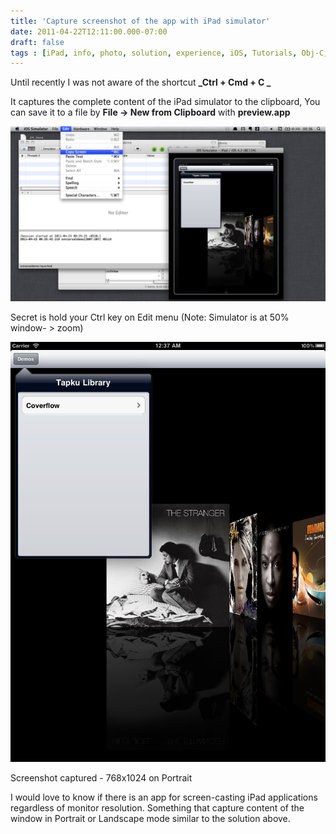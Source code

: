 ```yaml
---
title: 'Capture screenshot of the app with iPad simulator'
date: 2011-04-22T12:11:00.000-07:00
draft: false
tags : [iPad, info, photo, solution, experience, iOS, Tutorials, Obj-C, Best Practices, presentation, resource, iPhone, iTunes, Tips]
---
```


  
Until recently I was not aware of the shortcut **_Ctrl + Cmd + C _**  
  
It captures the complete content of the iPad simulator to the clipboard, You can save it to a file by **File -> New from Clipboard** with **preview.app**  
  

![](/assets/Shortcut.png)

Secret is hold your Ctrl key on Edit menu (Note: Simulator is at 50% window- > zoom)

![](/assets/screenshot-2.png)

Screenshot captured - 768x1024 on Portrait

I would love to know if there is an app for screen-casting iPad applications regardless of monitor resolution. Something that capture content of the window in Portrait or Landscape mode similar to the solution above.